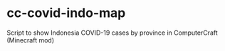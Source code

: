 # cc-covid-indo-map
Script to show Indonesia COVID-19 cases by province in ComputerCraft (Minecraft mod)
